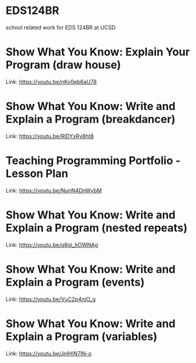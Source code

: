 # EDS124BR
school related work for EDS 124BR at UCSD
# Show What You Know: Explain Your Program (draw house)
Link: https://youtu.be/nKy0eb6aU78
# Show What You Know: Write and Explain a Program (breakdancer)
Link: https://youtu.be/RlDYxRy8ht8
# Teaching Programming Portfolio - Lesson Plan
Link: https://youtu.be/NunN4DnWvbM
# Show What You Know: Write and Explain a Program (nested repeats)
Link: https://youtu.be/q8gi_hOWNAg
# Show What You Know: Write and Explain a Program (events)
Link: https://youtu.be/VuC2p4njO_g
# Show What You Know: Write and Explain a Program (variables)
Link: https://youtu.be/JnIHlN7lN-o
